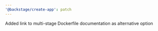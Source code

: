 ```yaml
---
'@backstage/create-app': patch
---
```


Added link to multi-stage Dockerfile documentation as alternative option
